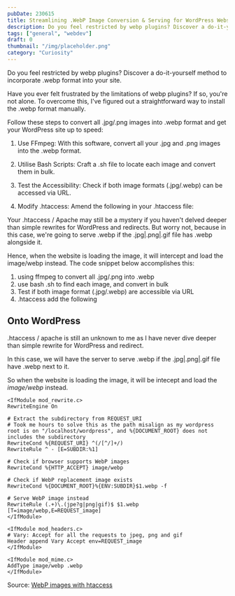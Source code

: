 ```yaml
---
pubDate: 230615
title: Streamlining .WebP Image Conversion & Serving for WordPress Websites
description: Do you feel restricted by webp plugins? Discover a do-it-yourself method to incorporate .webp format into your site.
tags: ["general", "webdev"]
draft: 0
thumbnail: "/img/placeholder.png" 
category: "Curiosity"
---
```


Do you feel restricted by webp plugins? Discover a do-it-yourself method to incorporate .webp format into your site.

Have you ever felt frustrated by the limitations of webp plugins? If so, you're not alone. To overcome this, I've figured out a straightforward way to install the .webp format manually.

Follow these steps to convert all .jpg/.png images into .webp format and get your WordPress site up to speed:

1. Use FFmpeg: With this software, convert all your .jpg and .png images into the .webp format.

2. Utilise Bash Scripts: Craft a .sh file to locate each image and convert them in bulk.

3. Test the Accessibility: Check if both image formats (.jpg/.webp) can be accessed via URL.

4. Modify .htaccess: Amend the following in your .htaccess file:

Your .htaccess / Apache may still be a mystery if you haven't delved deeper than simple rewrites for WordPress and redirects. But worry not, because in this case, we're going to serve .webp if the .jpg|.png|.gif file has .webp alongside it.

Hence, when the website is loading the image, it will intercept and load the image/webp instead. The code snippet below accomplishes this:


1. using ffmpeg to convert all .jpg/.png into .webp
2. use bash .sh to find each image, and convert in bulk
3. Test if both image format (.jpg/.webp) are accessible via URL
4. .htaccess add the following 

## Onto WordPress

.htaccess / apache is still an unknown to me as I have never dive deeper than simple rewrite for WordPress and redirect.

In this case, we will have the server to serve .webp if the .jpg|.png|.gif file have .webp next to it.

So when the website is loading the image, it will be intecept and load the *image/webp* instead.


```
<IfModule mod_rewrite.c>
RewriteEngine On

# Extract the subdirectory from REQUEST_URI
# Took me hours to solve this as the path misalign as my wordpress root is on "/localhost/wordpress", and %{DOCUMENT_ROOT} does not includes the subdirectory
RewriteCond %{REQUEST_URI} ^(/[^/]+/)
RewriteRule ^ - [E=SUBDIR:%1]

# Check if browser supports WebP images
RewriteCond %{HTTP_ACCEPT} image/webp

# Check if WebP replacement image exists
RewriteCond %{DOCUMENT_ROOT}%{ENV:SUBDIR}$1.webp -f

# Serve WebP image instead
RewriteRule (.+)\.(jpe?g|png|gif)$ $1.webp [T=image/webp,E=REQUEST_image]
</IfModule>

<IfModule mod_headers.c>
# Vary: Accept for all the requests to jpeg, png and gif
Header append Vary Accept env=REQUEST_image
</IfModule>

<IfModule mod_mime.c>
AddType image/webp .webp
</IfModule>
```
Source: [WebP images with htaccess](https://github.com/vincentorback/WebP-images-with-htaccess)